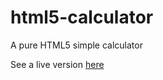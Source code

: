 # html5-calculator
A pure HTML5 simple calculator

See a live version [here](https://dl.dropboxusercontent.com/u/683344/git/html5-calculator)

